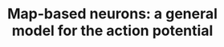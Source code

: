 ---
title: "Map-based neurons: a general model for the action potential"
collection: talks
type: conference
venue: "I Working meeting of the NeuroMAT collaboration, São Paulo, Brazil"
year: 2018
location: "Sao Paulo, SP, Brazil"
website: ""
---